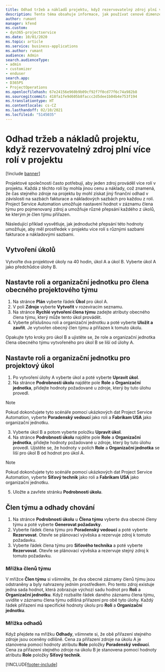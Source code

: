 ```yaml
---
title: Odhad tržeb a nákladů projektu, když rezervovatelný zdroj plní více rolí v projektu
description: Tento téma obsahuje informace, jak používat cenové dimenze k podpoře vytváření cen a nákladů pro zdroj, který v projektu plní více rolí.
author: rumant
manager: kfend
ms.custom:
- dyn365-projectservice
ms.date: 10/01/2020
ms.topic: article
ms.service: business-applications
ms.author: rumant
audience: Admin
search.audienceType:
- admin
- customizer
- enduser
search.app:
- D365PS
- ProjectOperations
ms.openlocfilehash: 67e24156e960b9b09cf92f7f0cd77f6c74a982b8
ms.sourcegitcommit: 418fa1fe9d605b8faccc2d5dee1b04b4e753f194
ms.translationtype: HT
ms.contentlocale: cs-CZ
ms.lasthandoff: 02/10/2021
ms.locfileid: "5145035"
---
```

# <a name="estimate-project-sales-and-costs-when-a-bookable-resource-fills-multiple-roles-for-a-project"></a>Odhad tržeb a nákladů projektu, když rezervovatelný zdroj plní více rolí v projektu 

[!include [banner](../includes/psa-now-project-operations.md)]

Projektové společnosti často potřebují, aby jeden zdroj prováděl více rolí v projektu. Každá z těchto rolí by mohla jinou cenu a náklady, což znamená, že čas stejného zdroje na projektu by mohl získat jiný finanční odhad v závislosti na sazbách fakturace a nákladových sazbách pro každou z rolí. Project Service Automation umožňuje nastavení hodnot v záznamu člena týmu pro pojmenovaný zdroj a umožňuje různé přepsání každého z úkolů, ke kterým je člen týmu přiřazen.

Následující příklad vysvětluje, jak jednoduché přepsání této hodnoty umožňuje, aby měl prostředek v projektu více rolí s různými sazbami fakturace a nákladovými sazbami.

## <a name="create-tasks"></a>Vytvoření úkolů
Vytvořte dva projektové úkoly na 40 hodin, úkol A a úkol B. Vyberte úkol A jako předchůdce úlohy B.

## <a name="set-up-role-and-organization-unit-for-a-generic-project-team-member"></a>Nastavte roli a organizační jednotku pro člena obecného projektového týmu

1. Na stránce **Plán** vyberte řádek **Úkol** pro úkol A. 
2. V poli **Zdroje** vyberte **Vytvořit** v rozevíracím seznamu.
3. Na stránce **Rychlé vytvoření člena týmu** zadejte atributy obecného člena týmu, který může tento úkol provádět.
4. Vyberte příslušnou roli a organizační jednotku a poté vyberte **Uložit a zavřít**. Je vytvořen obecný člen týmu a přiřazen k tomuto úkolu. 

Opakujte tyto kroky pro úkol B a ujistěte se, že role a organizační jednotka člena obecného týmu vytvořeného pro úkol B se liší od úlohy A. 

## <a name="set-up-role-and-organization-unit-for-a-project-task"></a>Nastavte roli a organizační jednotku pro projektový úkol

1. Po vytvoření úlohy A vyberte úkol a poté vyberte **Upravit úkol**.
2. Na stránce **Podrobnosti úkolu** najděte pole **Role** a **Organizační jednotka**, přidejte hodnoty požadované u zdroje, který by tuto úlohu provedl. 

  > [!NOTE]
  > Pokud dokončujete tyto scénáře pomocí ukázkových dat Project Service Automation, vyberte **Poradenský vedoucí** jako roli a **Fabrikam USA** jako organizační jednotku.

3. Vyberte úkol B a potom vyberte položku **Upravit úkol**.
4. Na stránce **Podrobnosti úkolu** najděte pole **Role** a **Organizační jednotka**, přidejte hodnoty požadované u zdroje, který by tuto úlohu provedl. Ujistěte se, že hodnoty v polích **Role** a **Organizační jednotka** se liší pro úkol B od hodnot pro úkol A. 

  > [!NOTE]
  > Pokud dokončujete tyto scénáře pomocí ukázkových dat Project Service Automation, vyberte **Síťový technik** jako roli a **Fabrikam USA** jako organizační jednotku.

5. Uložte a zavřete stránku **Podrobnosti úkolu**. 

## <a name="team-member-and-estimates-behavior"></a>Člen týmu a odhady chování 

1. Na stránce **Podrobnosti úkolu** u **Člena týmu** vyberte dva obecné členy týmu a poté vyberte **Generovat požadavky**. 
2. Vyberte řádek člena týmu pro **Poradenský vedoucí** a poté vyberte **Rezervovat**. Otevře se plánovací vývěska a rezervuje zdroj k tomuto požadavku.
3. Vyberte řádek člena týmu pro **Síťového technika** a poté vyberte **Rezervovat**. Otevře se plánovací vývěska a rezervuje stejný zdroj k tomuto požadavku.

### <a name="team-member-grid"></a>Mřížka členů týmu 
V mřížce **Člen týmu** si všimněte, že dva obecné záznamy členů týmu jsou odstraněny a byly nahrazeny jedním prostředkem. Pro tento zdroj existuje jedna sada hodnot, která zobrazuje výchozí sadu hodnot pro **Roli** a **Organizační jednotku**.
Když rozbalíte řádek daného záznamu člena týmu, uvidíte v záznamu člena týmu odlišná přiřazení pro obě tyto úlohy. Každý řádek přiřazení má specifické hodnoty úkolu pro **Roli** a **Organizační jednotku**. 

### <a name="estimates-grid"></a>Mřížka odhadů 
Když přejdete na mřížku **Odhady**, všimnete si, že obě přiřazení stejného zdroje jsou oceněny odlišně.
Cena za přiřazení zdroje na úkolu A je stanovena pomocí hodnoty atributu **Role** položky **Poradenský vedoucí**. Cena za přiřazení stejného zdroje na úkolu B je stanovena pomocí hodnoty atributu **Role** položky **Síťový technik**.



[!INCLUDE[footer-include](../includes/footer-banner.md)]